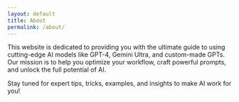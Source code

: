 ```yaml
---
layout: default
title: About
permalink: /about/
---
```


This website is dedicated to providing you with the ultimate guide to using cutting-edge AI models like GPT-4, Gemini Ultra, and custom-made GPTs. Our mission is to help you optimize your workflow, craft powerful prompts, and unlock the full potential of AI.

Stay tuned for expert tips, tricks, examples, and insights to make AI work for you!
